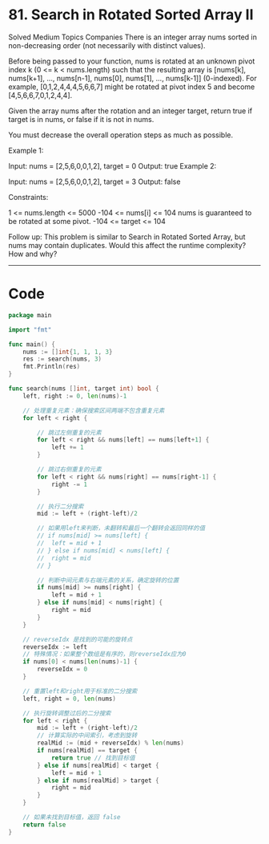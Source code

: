 # 81. Search in Rotated Sorted Array II
Solved
Medium
Topics
Companies
There is an integer array nums sorted in non-decreasing order (not necessarily with distinct values).

Before being passed to your function, nums is rotated at an unknown pivot index k (0 <= k < nums.length) such that the resulting array is [nums[k], nums[k+1], ..., nums[n-1], nums[0], nums[1], ..., nums[k-1]] (0-indexed). For example, [0,1,2,4,4,4,5,6,6,7] might be rotated at pivot index 5 and become [4,5,6,6,7,0,1,2,4,4].

Given the array nums after the rotation and an integer target, return true if target is in nums, or false if it is not in nums.

You must decrease the overall operation steps as much as possible.

 

Example 1:

Input: nums = [2,5,6,0,0,1,2], target = 0
Output: true
Example 2:

Input: nums = [2,5,6,0,0,1,2], target = 3
Output: false
 

Constraints:

1 <= nums.length <= 5000
-104 <= nums[i] <= 104
nums is guaranteed to be rotated at some pivot.
-104 <= target <= 104
 

Follow up: This problem is similar to Search in Rotated Sorted Array, but nums may contain duplicates. Would this affect the runtime complexity? How and why?

---

# Code
```go
package main

import "fmt"

func main() {
	nums := []int{1, 1, 1, 3}
	res := search(nums, 3)
	fmt.Println(res)
}

func search(nums []int, target int) bool {
	left, right := 0, len(nums)-1

	// 处理重复元素：确保搜索区间两端不包含重复元素
	for left < right {

		// 跳过左侧重复的元素
		for left < right && nums[left] == nums[left+1] {
			left += 1
		}

		// 跳过右侧重复的元素
		for left < right && nums[right] == nums[right-1] {
			right -= 1
		}

		// 执行二分搜索
		mid := left + (right-left)/2

		// 如果用left来判断，未翻转和最后一个翻转会返回同样的值
		// if nums[mid] >= nums[left] {
		// 	left = mid + 1
		// } else if nums[mid] < nums[left] {
		// 	right = mid
		// }

		// 判断中间元素与右端元素的关系，确定旋转的位置
		if nums[mid] >= nums[right] {
			left = mid + 1
		} else if nums[mid] < nums[right] {
			right = mid
		}
	}

	// reverseIdx 是找到的可能的旋转点
	reverseIdx := left
	// 特殊情况：如果整个数组是有序的，则reverseIdx应为0
	if nums[0] < nums[len(nums)-1] {
		reverseIdx = 0
	}

	// 重置left和right用于标准的二分搜索
	left, right = 0, len(nums)

	// 执行旋转调整过后的二分搜索
	for left < right {
		mid := left + (right-left)/2
		// 计算实际的中间索引，考虑到旋转
		realMid := (mid + reverseIdx) % len(nums)
		if nums[realMid] == target {
			return true // 找到目标值
		} else if nums[realMid] < target {
			left = mid + 1
		} else if nums[realMid] > target {
			right = mid
		}
	}

	// 如果未找到目标值，返回 false
	return false
}
```